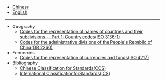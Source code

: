 
- [Chinese](readme.md)
- [English](readme_en.md)

----------------------------
- Geography
  - [Codes for the representation of names of countries and their subdivisions -- Part 1: Country codes(ISO 3166-1)](ISO_3166_1)
  - [Codes for the administrative divisions of the People's Republic of China(GB 2260)](GB2260)
- Economics
  - [Codes for the representation of currencies and funds(ISO 4217)](ISO_4217)
- Bibliography
  - [Chinese Classification for Standards(CCS)](CCS)
  - [International ClassificationforStandards(ICS)](ICS)
